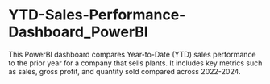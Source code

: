 # YTD-Sales-Performance-Dashboard_PowerBI
This PowerBI dashboard compares Year-to-Date (YTD) sales performance to the prior year for a company that sells plants. It includes key metrics such as sales, gross profit, and quantity sold compared across 2022-2024.
